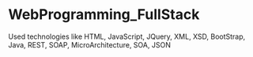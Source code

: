 # WebProgramming_FullStack
Used technologies like HTML, JavaScript, JQuery, XML, XSD, BootStrap, Java, REST, SOAP, MicroArchitecture, SOA, JSON
